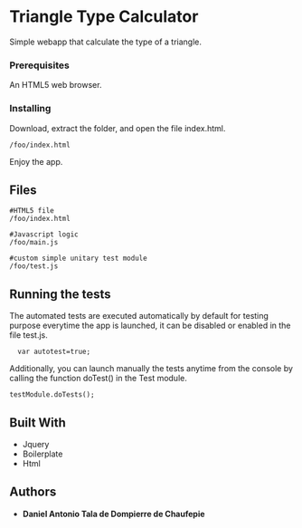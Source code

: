 # Triangle Type Calculator

Simple webapp that calculate the type of a triangle.

### Prerequisites

An HTML5 web browser.

### Installing

Download, extract the folder, and open the file index.html.

```
/foo/index.html
```
Enjoy the app.


## Files

```
#HTML5 file
/foo/index.html

#Javascript logic
/foo/main.js

#custom simple unitary test module
/foo/test.js
```


## Running the tests

The automated tests are executed automatically by default for testing purpose everytime the app is launched, it can be disabled or enabled in the file test.js.
```
  var autotest=true;
```
Additionally, you can launch manually the tests anytime from the console by calling the function doTest() in the Test module.  
```
testModule.doTests();
```
## Built With

* Jquery
* Boilerplate
* Html

## Authors

* **Daniel Antonio Tala de Dompierre de Chaufepie**
